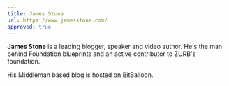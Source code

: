 ```yaml
---
title: James Stone
url: https://www.jamesstone.com/
approved: true
---
```


**James Stone** is a leading blogger, speaker and video author. He's the man behind Foundation blueprints and an active contributor to ZURB's foundation.

His Middleman based blog is hosted on BitBalloon.
